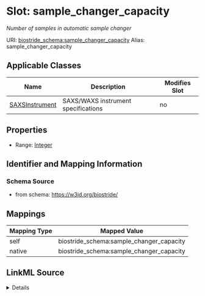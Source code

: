 

# Slot: sample_changer_capacity 


_Number of samples in automatic sample changer_





URI: [biostride_schema:sample_changer_capacity](https://w3id.org/biostride/schema/sample_changer_capacity)
Alias: sample_changer_capacity

<!-- no inheritance hierarchy -->





## Applicable Classes

| Name | Description | Modifies Slot |
| --- | --- | --- |
| [SAXSInstrument](SAXSInstrument.md) | SAXS/WAXS instrument specifications |  no  |






## Properties

* Range: [Integer](Integer.md)




## Identifier and Mapping Information






### Schema Source


* from schema: https://w3id.org/biostride/




## Mappings

| Mapping Type | Mapped Value |
| ---  | ---  |
| self | biostride_schema:sample_changer_capacity |
| native | biostride_schema:sample_changer_capacity |




## LinkML Source

<details>
```yaml
name: sample_changer_capacity
description: Number of samples in automatic sample changer
from_schema: https://w3id.org/biostride/
rank: 1000
alias: sample_changer_capacity
owner: SAXSInstrument
domain_of:
- SAXSInstrument
range: integer

```
</details>